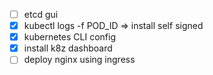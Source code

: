 - [ ] etcd gui
- [x] kubectl logs -f POD_ID => install self signed
- [x] kubernetes CLI config
- [x] install k8z dashboard
- [ ] deploy nginx using ingress
